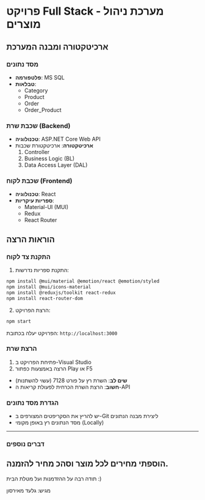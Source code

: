 # פרויקט Full Stack - מערכת ניהול מוצרים

## ארכיטקטורה ומבנה המערכת

### מסד נתונים
- **פלטפורמה**: MS SQL
- **טבלאות**:
  - Category
  - Product
  - Order
  - Order_Product

### שכבת שרת (Backend)
- **טכנולוגיה**: ASP.NET Core Web API
- **ארכיטקטורה**: ארכיטקטורת שכבות
  1. Controller
  2. Business Logic (BL)
  3. Data Access Layer (DAL)

### שכבת לקוח (Frontend)
- **טכנולוגיה**: React
- **ספריות עיקריות**:
  - Material-UI (MUI)
  - Redux
  - React Router

## הוראות הרצה

### התקנת צד לקוח
1. התקנת ספריות נדרשות:
```bash
npm install @mui/material @emotion/react @emotion/styled
npm install @mui/icons-material
npm install @reduxjs/toolkit react-redux
npm install react-router-dom
```

2. הרצת הפרויקט:
```bash
npm start
```
הפרויקט יעלה בכתובת: `http://localhost:3000`

### הרצת שרת
1. פתיחת הפרויקט ב-Visual Studio
2. הרצה באמצעות כפתור Play או F5
- **שים לב**: השרת רץ על פורט 7128 (עשוי להשתנות)
- **חשוב**: הרצת השרת הכרחית לפעולת קריאות ה-API

### הגדרת מסד נתונים
- יש להריץ את הסקריפטים המצורפים ב-Git ליצירת מבנה הנתונים
- מסד הנתונים רץ באופן מקומי (Locally)

---
### דברים נוספים
הוספתי מחירים לכל מוצר וסהכ מחיר להזמנה.
---
תודה רבה על ההזדמנות ועל מטלת הבית :)

מגיש: גלעד מאירסון
